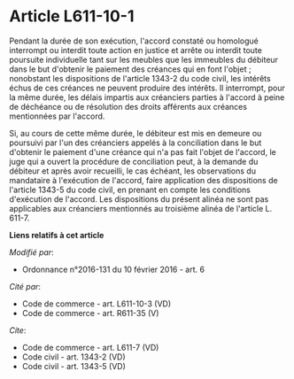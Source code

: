 # Article L611-10-1

Pendant la durée de son exécution, l'accord constaté ou homologué interrompt ou interdit toute action en justice et arrête ou
interdit toute poursuite individuelle tant sur les meubles que les immeubles du débiteur dans le but d'obtenir le paiement
des créances qui en font l'objet ; nonobstant les dispositions de l'article 1343-2 du code civil, les intérêts échus de ces
créances ne peuvent produire des intérêts. Il interrompt, pour la même durée, les délais impartis aux créanciers parties à
l'accord à peine de déchéance ou de résolution des droits afférents aux créances mentionnées par l'accord. 

Si, au cours de cette même durée, le débiteur est mis en demeure ou poursuivi par l'un des créanciers appelés à la
conciliation dans le but d'obtenir le paiement d'une créance qui n'a pas fait l'objet de l'accord, le juge qui a ouvert la
procédure de conciliation peut, à la demande du débiteur et après avoir recueilli, le cas échéant, les observations du
mandataire à l'exécution de l'accord, faire application des dispositions de l'article 1343-5 du code civil, en prenant en
compte les conditions d'exécution de l'accord. Les dispositions du présent alinéa ne sont pas applicables aux créanciers
mentionnés au troisième alinéa de l'article L. 611-7.

**Liens relatifs à cet article**

_Modifié par_:

  - Ordonnance n°2016-131 du 10 février 2016 - art. 6

_Cité par_:

  - Code de commerce - art. L611-10-3 (VD)
  - Code de commerce - art. R611-35 (V)

_Cite_:

  - Code de commerce - art. L611-7 (VD)
  - Code civil - art. 1343-2 (VD)
  - Code civil - art. 1343-5 (VD)

